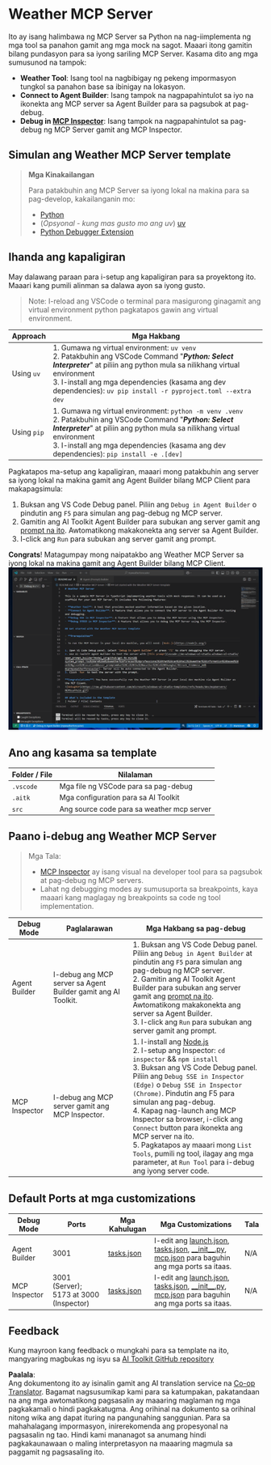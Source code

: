 <!--
CO_OP_TRANSLATOR_METADATA:
{
  "original_hash": "999c5e7623c1e2d5e5a07c2feb39eb67",
  "translation_date": "2025-06-10T06:35:13+00:00",
  "source_file": "10-StreamliningAIWorkflowsBuildingAnMCPServerWithAIToolkit/lab3/code/weather_mcp/README.md",
  "language_code": "tl"
}
-->
# Weather MCP Server

Ito ay isang halimbawa ng MCP Server sa Python na nag-iimplementa ng mga tool sa panahon gamit ang mga mock na sagot. Maaari itong gamitin bilang pundasyon para sa iyong sariling MCP Server. Kasama dito ang mga sumusunod na tampok:

- **Weather Tool**: Isang tool na nagbibigay ng pekeng impormasyon tungkol sa panahon base sa ibinigay na lokasyon.
- **Connect to Agent Builder**: Isang tampok na nagpapahintulot sa iyo na ikonekta ang MCP server sa Agent Builder para sa pagsubok at pag-debug.
- **Debug in [MCP Inspector](https://github.com/modelcontextprotocol/inspector)**: Isang tampok na nagpapahintulot sa pag-debug ng MCP Server gamit ang MCP Inspector.

## Simulan ang Weather MCP Server template

> **Mga Kinakailangan**
>
> Para patakbuhin ang MCP Server sa iyong lokal na makina para sa pag-develop, kakailanganin mo:
>
> - [Python](https://www.python.org/)
> - (*Opsyonal - kung mas gusto mo ang uv*) [uv](https://github.com/astral-sh/uv)
> - [Python Debugger Extension](https://marketplace.visualstudio.com/items?itemName=ms-python.debugpy)

## Ihanda ang kapaligiran

May dalawang paraan para i-setup ang kapaligiran para sa proyektong ito. Maaari kang pumili alinman sa dalawa ayon sa iyong gusto.

> Note: I-reload ang VSCode o terminal para masigurong ginagamit ang virtual environment python pagkatapos gawin ang virtual environment.

| Approach | Mga Hakbang |
| -------- | ---------- |
| Using `uv` | 1. Gumawa ng virtual environment: `uv venv` <br>2. Patakbuhin ang VSCode Command "***Python: Select Interpreter***" at piliin ang python mula sa nilikhang virtual environment <br>3. I-install ang mga dependencies (kasama ang dev dependencies): `uv pip install -r pyproject.toml --extra dev` |
| Using `pip` | 1. Gumawa ng virtual environment: `python -m venv .venv` <br>2. Patakbuhin ang VSCode Command "***Python: Select Interpreter***" at piliin ang python mula sa nilikhang virtual environment<br>3. I-install ang mga dependencies (kasama ang dev dependencies): `pip install -e .[dev]` |

Pagkatapos ma-setup ang kapaligiran, maaari mong patakbuhin ang server sa iyong lokal na makina gamit ang Agent Builder bilang MCP Client para makapagsimula:
1. Buksan ang VS Code Debug panel. Piliin ang `Debug in Agent Builder` o pindutin ang `F5` para simulan ang pag-debug ng MCP server.
2. Gamitin ang AI Toolkit Agent Builder para subukan ang server gamit ang [prompt na ito](../../../../../../../../../../../open_prompt_builder). Awtomatikong makakonekta ang server sa Agent Builder.
3. I-click ang `Run` para subukan ang server gamit ang prompt.

**Congrats**! Matagumpay mong naipatakbo ang Weather MCP Server sa iyong lokal na makina gamit ang Agent Builder bilang MCP Client.
![DebugMCP](https://raw.githubusercontent.com/microsoft/windows-ai-studio-templates/refs/heads/dev/mcpServers/mcp_debug.gif)

## Ano ang kasama sa template

| Folder / File| Nilalaman                                     |
| ------------ | -------------------------------------------- |
| `.vscode`    | Mga file ng VSCode para sa pag-debug                   |
| `.aitk`      | Mga configuration para sa AI Toolkit                |
| `src`        | Ang source code para sa weather mcp server   |

## Paano i-debug ang Weather MCP Server

> Mga Tala:
> - [MCP Inspector](https://github.com/modelcontextprotocol/inspector) ay isang visual na developer tool para sa pagsubok at pag-debug ng MCP servers.
> - Lahat ng debugging modes ay sumusuporta sa breakpoints, kaya maaari kang maglagay ng breakpoints sa code ng tool implementation.

| Debug Mode | Paglalarawan | Mga Hakbang sa pag-debug |
| ---------- | ----------- | ----------------------- |
| Agent Builder | I-debug ang MCP server sa Agent Builder gamit ang AI Toolkit. | 1. Buksan ang VS Code Debug panel. Piliin ang `Debug in Agent Builder` at pindutin ang `F5` para simulan ang pag-debug ng MCP server.<br>2. Gamitin ang AI Toolkit Agent Builder para subukan ang server gamit ang [prompt na ito](../../../../../../../../../../../open_prompt_builder). Awtomatikong makakonekta ang server sa Agent Builder.<br>3. I-click ang `Run` para subukan ang server gamit ang prompt. |
| MCP Inspector | I-debug ang MCP server gamit ang MCP Inspector. | 1. I-install ang [Node.js](https://nodejs.org/)<br> 2. I-setup ang Inspector: `cd inspector` && `npm install` <br> 3. Buksan ang VS Code Debug panel. Piliin ang `Debug SSE in Inspector (Edge)` o `Debug SSE in Inspector (Chrome)`. Pindutin ang F5 para simulan ang pag-debug.<br> 4. Kapag nag-launch ang MCP Inspector sa browser, i-click ang `Connect` button para ikonekta ang MCP server na ito.<br> 5. Pagkatapos ay maaari mong `List Tools`, pumili ng tool, ilagay ang mga parameter, at `Run Tool` para i-debug ang iyong server code.<br> |

## Default Ports at mga customizations

| Debug Mode | Ports | Mga Kahulugan | Mga Customizations | Tala |
| ---------- | ----- | ------------ | -------------- |-------------- |
| Agent Builder | 3001 | [tasks.json](../../../../../../10-StreamliningAIWorkflowsBuildingAnMCPServerWithAIToolkit/lab3/code/weather_mcp/.vscode/tasks.json) | I-edit ang [launch.json](../../../../../../10-StreamliningAIWorkflowsBuildingAnMCPServerWithAIToolkit/lab3/code/weather_mcp/.vscode/launch.json), [tasks.json](../../../../../../10-StreamliningAIWorkflowsBuildingAnMCPServerWithAIToolkit/lab3/code/weather_mcp/.vscode/tasks.json), [\_\_init\_\_.py](../../../../../../10-StreamliningAIWorkflowsBuildingAnMCPServerWithAIToolkit/lab3/code/weather_mcp/src/__init__.py), [mcp.json](../../../../../../10-StreamliningAIWorkflowsBuildingAnMCPServerWithAIToolkit/lab3/code/weather_mcp/.aitk/mcp.json) para baguhin ang mga ports sa itaas. | N/A |
| MCP Inspector | 3001 (Server); 5173 at 3000 (Inspector) | [tasks.json](../../../../../../10-StreamliningAIWorkflowsBuildingAnMCPServerWithAIToolkit/lab3/code/weather_mcp/.vscode/tasks.json) | I-edit ang [launch.json](../../../../../../10-StreamliningAIWorkflowsBuildingAnMCPServerWithAIToolkit/lab3/code/weather_mcp/.vscode/launch.json), [tasks.json](../../../../../../10-StreamliningAIWorkflowsBuildingAnMCPServerWithAIToolkit/lab3/code/weather_mcp/.vscode/tasks.json), [\_\_init\_\_.py](../../../../../../10-StreamliningAIWorkflowsBuildingAnMCPServerWithAIToolkit/lab3/code/weather_mcp/src/__init__.py), [mcp.json](../../../../../../10-StreamliningAIWorkflowsBuildingAnMCPServerWithAIToolkit/lab3/code/weather_mcp/.aitk/mcp.json) para baguhin ang mga ports sa itaas.| N/A |

## Feedback

Kung mayroon kang feedback o mungkahi para sa template na ito, mangyaring magbukas ng isyu sa [AI Toolkit GitHub repository](https://github.com/microsoft/vscode-ai-toolkit/issues)

**Paalala**:  
Ang dokumentong ito ay isinalin gamit ang AI translation service na [Co-op Translator](https://github.com/Azure/co-op-translator). Bagamat nagsusumikap kami para sa katumpakan, pakatandaan na ang mga awtomatikong pagsasalin ay maaaring maglaman ng mga pagkakamali o hindi pagkakatugma. Ang orihinal na dokumento sa orihinal nitong wika ang dapat ituring na pangunahing sanggunian. Para sa mahahalagang impormasyon, inirerekomenda ang propesyonal na pagsasalin ng tao. Hindi kami mananagot sa anumang hindi pagkakaunawaan o maling interpretasyon na maaaring magmula sa paggamit ng pagsasaling ito.
